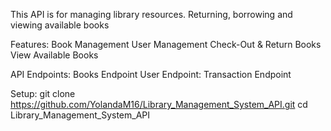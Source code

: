 This API is for managing library resources.
Returning, borrowing and viewing available books


Features:
Book Management
User Management
Check-Out & Return Books
View Available Books

API Endpoints:
Books Endpoint
User Endpoint:
Transaction Endpoint

Setup:
git clone https://github.com/YolandaM16/Library_Management_System_API.git
cd Library_Management_System_API